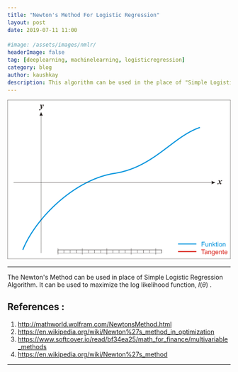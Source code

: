 ```yaml
---
title: "Newton's Method For Logistic Regression"
layout: post
date: 2019-07-11 11:00

#image: /assets/images/nmlr/
headerImage: false
tag: [deeplearning, machinelearning, logisticregression]
category: blog
author: kaushkay
description: This algorithm can be used in the place of "Simple Logistic Regression".
---
```


<div style="text-align:center"><img src="/assets/images/blogs/nmlr/NewtonIteration_Ani.gif"></div>

---

The Newton's Method can be used in place of Simple Logistic Regression Algorithm. It can be used to maximize the log likelihood function, $l(\theta)$ .






## References :
1. <http://mathworld.wolfram.com/NewtonsMethod.html>
2. <https://en.wikipedia.org/wiki/Newton%27s_method_in_optimization>
3. <https://www.softcover.io/read/bf34ea25/math_for_finance/multivariable_methods>
4. <https://en.wikipedia.org/wiki/Newton%27s_method>

---
